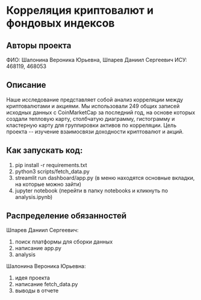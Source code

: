 
# Корреляция криптовалют и фондовых индексов 

## Авторы проекта
ФИО: Шалонина Вероника Юрьевна, Шпарев Даниил Сергеевич
ИСУ: 468119, 468053

## Описание
Наше исследование представляет собой анализ корреляции между криптовалютами и акциями. Мы использовали 249 общих записей исходных данных с CoinMarketCap за последний год, на основе которых создали тепловую карту, столбчатую диаграмму, гистограмму и кластерную карту для группировки активов по корреляции. Цель проекта -- изучение взаимосвязи доходности криптовалют и акций. 

## Как запускать код:
1. pip install -r requirements.txt
2. python3 scripts/fetch_data.py
3. streamlit run dashboard/app.py (в меню находятся основные вкладки, на которые можно зайти)
4. jupyter notebook (перейти в папку notebooks и кликнуть по analysis.ipynb)


## Распределение обязанностей
Шпарев Даниил Сергеевич:
1) поиск платформы для сборки данных
2) написание app.py 
3) analysis

Шалонина Вероника Юрьевна:
1) идея проекта
2) написание fetch_data.py
3) выводы в отчете
